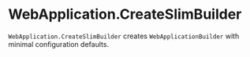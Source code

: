 # WebApplication.CreateSlimBuilder

`WebApplication.CreateSlimBuilder` creates `WebApplicationBuilder` with minimal configuration defaults.



